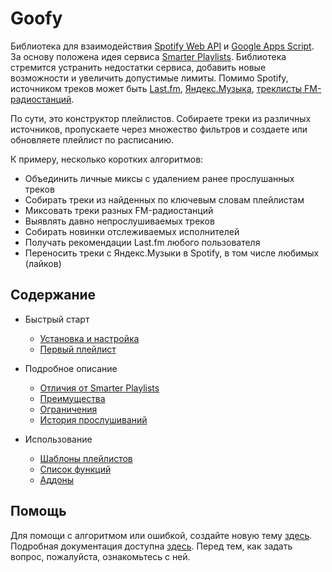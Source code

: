 # Goofy  

Библиотека для взаимодействия [Spotify Web API](https://developer.spotify.com/documentation/web-api/) и [Google Apps Script](https://developers.google.com/apps-script). За основу положена идея сервиса [Smarter Playlists](http://smarterplaylists.playlistmachinery.com/about.html). Библиотека стремится устранить недостатки сервиса, добавить новые возможности и увеличить допустимые лимиты. Помимо Spotify, источником треков может быть [Last.fm](https://chimildic.github.io/goofy/#/func?id=lastfm), [Яндекс.Музыка](https://chimildic.github.io/goofy/#/func?id=yandex), [треклисты FM-радиостанций](https://github.com/Chimildic/goofy/discussions/35).


По сути, это конструктор плейлистов. Собираете треки из различных источников, пропускаете через множество фильтров и создаете или обновляете плейлист по расписанию.

К примеру, несколько коротких алгоритмов:
- Объединить личные миксы с удалением ранее прослушанных треков
- Собирать треки из найденных по ключевым словам плейлистам
- Миксовать треки разных FM-радиостанций
- Выявлять давно непрослушиваемых треков
- Собирать новинки отслеживаемых исполнителей
- Получать рекомендации Last.fm любого пользователя
- Переносить треки с Яндекс.Музыки в Spotify, в том числе любимых (лайков)

## Содержание

- Быстрый старт
  - [Установка и настройка](https://chimildic.github.io/goofy/#/install)
  - [Первый плейлист](https://chimildic.github.io/goofy/#/first-playlist)
  
- Подробное описание
  - [Отличия от Smarter Playlists](https://chimildic.github.io/goofy/#/desc?id=Отличия-от-smarter-playlists)
  - [Преимущества](https://chimildic.github.io/goofy/#/desc?id=Преимущества-goofy)
  - [Ограничения](https://chimildic.github.io/goofy/#/desc?id=Ограничения)
  - [История прослушиваний](https://chimildic.github.io/goofy/#/desc?id=История-прослушиваний)

- Использование
  - [Шаблоны плейлистов](https://chimildic.github.io/goofy/#/template)
  - [Список функций](https://chimildic.github.io/goofy/#/func)
  - [Аддоны](https://github.com/Chimildic/goofy/tree/main/addons)

## Помощь

Для помощи с алгоритмом или ошибкой, создайте новую тему [здесь](https://github.com/Chimildic/goofy/discussions).
Подробная документация доступна [здесь](https://chimildic.github.io/goofy/). Перед тем, как задать вопрос, пожалуйста, ознакомьтесь с ней.
